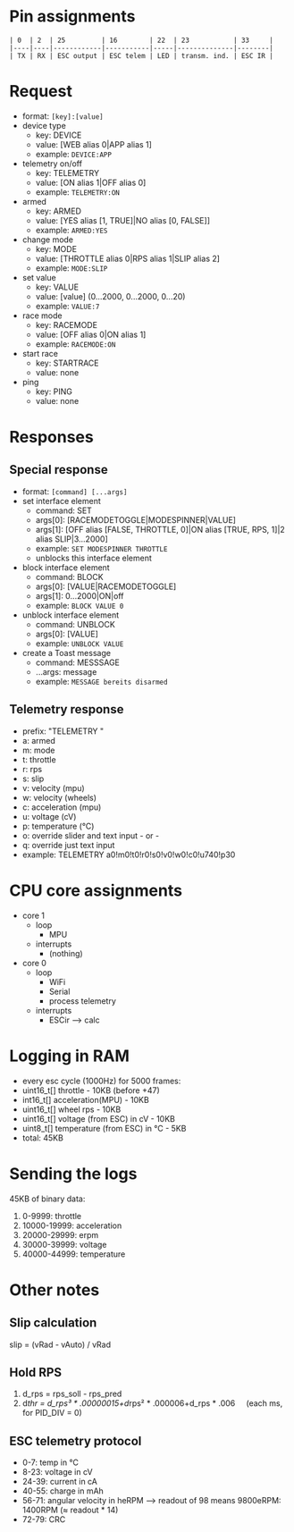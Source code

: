 # Pin assignments

```
| 0  | 2  | 25         | 16        | 22  | 23           | 33     |
|----|----|------------|-----------|-----|--------------|--------|
| TX | RX | ESC output | ESC telem | LED | transm. ind. | ESC IR |
```

# Request

- format: `[key]:[value]`
- device type
  - key: DEVICE
  - value: [WEB alias 0|APP alias 1]
  - example: `DEVICE:APP`
- telemetry on/off
  - key: TELEMETRY
  - value: [ON alias 1|OFF alias 0]
  - example: `TELEMETRY:ON`
- armed
  - key: ARMED
  - value: [YES alias [1, TRUE]|NO alias [0, FALSE]]
  - example: `ARMED:YES`
- change mode
  - key: MODE
  - value: [THROTTLE alias 0|RPS alias 1|SLIP alias 2]
  - example: `MODE:SLIP`
- set value
  - key: VALUE
  - value: [value] (0...2000, 0...2000, 0...20)
  - example: `VALUE:7`
- race mode
  - key: RACEMODE
  - value: [OFF alias 0|ON alias 1]
  - example: `RACEMODE:ON`
- start race
  - key: STARTRACE
  - value: none
- ping
  - key: PING
  - value: none

# Responses

## Special response

- format: `[command] [...args]`
- set interface element
  - command: SET
  - args[0]: [RACEMODETOGGLE|MODESPINNER|VALUE]
  - args[1]: [OFF alias [FALSE, THROTTLE, 0]|ON alias [TRUE, RPS, 1]|2 alias SLIP|3...2000]
  - example: `SET MODESPINNER THROTTLE`
  - unblocks this interface element
- block interface element
  - command: BLOCK
  - args[0]: [VALUE|RACEMODETOGGLE]
  - args[1]: 0...2000|ON|off
  - example: `BLOCK VALUE 0`
- unblock interface element
  - command: UNBLOCK
  - args[0]: [VALUE]
  - example: `UNBLOCK VALUE`
- create a Toast message
  - command: MESSSAGE
  - ...args: message
  - example: `MESSAGE bereits disarmed`

## Telemetry response

- prefix: "TELEMETRY "
- a: armed
- m: mode
- t: throttle
- r: rps
- s: slip
- v: velocity (mpu)
- w: velocity (wheels)
- c: acceleration (mpu)
- u: voltage (cV)
- p: temperature (°C)
- o: override slider and text input - or - 
- q: override just text input
- example: TELEMETRY a0!m0!t0!r0!s0!v0!w0!c0!u740!p30

# CPU core assignments

- core 1
  - loop
    - MPU
  - interrupts
    - (nothing)
- core 0
  - loop
    - WiFi
    - Serial
    - process telemetry
  - interrupts
    - ESCir --> calc

# Logging in RAM

- every esc cycle (1000Hz) for 5000 frames:
- uint16_t[] throttle - 10KB (before +47)
- int16_t[] acceleration(MPU) - 10KB
- uint16_t[] wheel rps - 10KB
- uint16_t[] voltage (from ESC) in cV - 10KB
- uint8_t[] temperature (from ESC) in °C - 5KB
- total: 45KB

# Sending the logs

45KB of binary data:
1. 0-9999: throttle
2. 10000-19999: acceleration
3. 20000-29999: erpm
4. 30000-39999: voltage
5. 40000-44999: temperature

# Other notes

## Slip calculation

slip = (vRad - vAuto) / vRad

## Hold RPS

1. d_rps = rps_soll - rps_pred
2. d*thr = d_rps³ * .00000015+d*rps² * .000006+d_rps \* .006 &nbsp;&nbsp;&nbsp;&nbsp;(each ms, for PID_DIV = 0)

## ESC telemetry protocol

- 0-7: temp in °C
- 8-23: voltage in cV
- 24-39: current in cA
- 40-55: charge in mAh
- 56-71: angular velocity in heRPM --> readout of 98 means 9800eRPM: 1400RPM (≈ readout \* 14)
- 72-79: CRC
